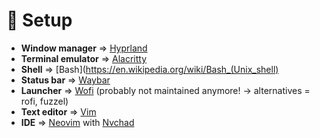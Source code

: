 # 🍚 Setup

- **Window manager** =>  [Hyprland](https://hyprland.org/)
- **Terminal emulator** => [Alacritty](https://github.com/alacritty/alacritty)
- **Shell** => [Bash](https://en.wikipedia.org/wiki/Bash_(Unix_shell) 
- **Status bar** => [Waybar](https://github.com/Alexays/Waybar)
- **Launcher** => [Wofi](https://sr.ht/~scoopta/wofi/) (probably not maintained anymore! -> alternatives = rofi, fuzzel)
- **Text editor** => [Vim](https://github.com/vim/vim)
- **IDE** => [Neovim](https://neovim.io/) with [Nvchad](https://nvchad.com/)  



